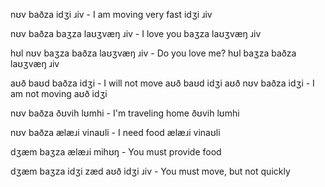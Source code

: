 nʊv baðza idʒi ɹiv - I am moving very fast
	idʒi ɹiv

nʊv baðza baʒza laʊʒvæŋ ɹiv - I love you
	baʒza laʊʒvæŋ ɹiv

hʊl nʊv baʒza baðza laʊʒvæŋ ɹiv - Do you love me?
	hʊl baʒza baðza laʊʒvæŋ ɹiv

aʊð baʊd baðza idʒi - I will not move
	aʊð baʊd idʒi
aʊð nʊv baðza idʒi - I am not moving
	aʊð idʒi

nʊv baðza ðʊvih lʊmhi - I'm traveling home
	ðʊvih lʊmhi

nʊv baðza ælæɹi vinaʊli - I need food
	ælæɹi vinaʊli

dʒæm baʒza ælæɹi mihʊŋ - You must provide food

dʒæm baʒza idʒi zæd aʊð idʒi ɹiv - You must move, but not quickly